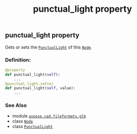 ﻿---
title: punctual_light property
second_title: Aspose.CAD for Python via .NET API References
description: 
type: docs
weight: 260
url: /python-net/aspose.cad.fileformats.glb/node/punctual_light/
is_root: false
---

## punctual_light property


Gets or sets the [`PunctualLight`](/cad/python-net/aspose.cad.fileformats.glb/punctuallight) of this [`Node`](/cad/python-net/aspose.cad.fileformats.glb/node).
### Definition:
```python
@property
def punctual_light(self):
    ...
@punctual_light.setter
def punctual_light(self, value):
    ...
```

### See Also
* module [`aspose.cad.fileformats.glb`](../../)
* class [`Node`](/cad/python-net/aspose.cad.fileformats.glb/node)
* class [`PunctualLight`](/cad/python-net/aspose.cad.fileformats.glb/punctuallight)
